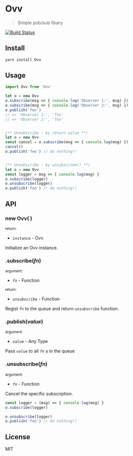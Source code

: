 # Ovv

> Simple pub/sub libary

[![Build Status](https://travis-ci.org/AnNOtis/Ovv.svg?branch=master)](https://travis-ci.org/AnNOtis/Ovv)

## Install

```sh
yarn install Ovv
```

## Usage

```js
import Ovv from 'Ovv'

let o = new Ovv
o.subscribe(msg => { console.log('Observer 1:', msg) })
o.subscribe(msg => { console.log('Observer 2:', msg) })
o.publish('foo')
// => 'Observer 1:', 'foo'
// => 'Observer 2:', 'foo'


/** Unsubscribe - by return value **/
let o = new Ovv
const cancel = o.subscribe(msg => { console.log(msg) })
cancel()
o.publish('foo') // do nothing!!


/** Unsubscribe - by unsubscribe() **/
let o = new Ovv
const logger = msg => { console.log(msg) }
o.subscribe(logger)
o.unsubscribe(logger)
o.publish('foo') // do nothing!!
```

## API

### new Ovv( )

<small>return:</small>
- *`instance`* - Ovv

Initialize an Ovv instance.

### .subscribe(*fn*)

<small>argument:</small>
- *`fn`* - Function

<small>return:</small>
- *`unsubscribe`* - Function

Regist *`fn`* to the queue and return *`unsubscribe`* function.

### .publish(*value*)

<small>argument:</small>
- *`value`* - Any Type

Pass *`value`* to all *`fn`* s in the queue

### .unsubscribe(*fn*)

<small>argument:</small>
- *`fn`* - Function

Cancel the specific subscription.

```js
const logger = (msg) => { console.log(msg) }
o.subscribe(logger)

o.unsubscribe(logger)
o.publish('foo') // do nothing!!
```

## License

MIT
